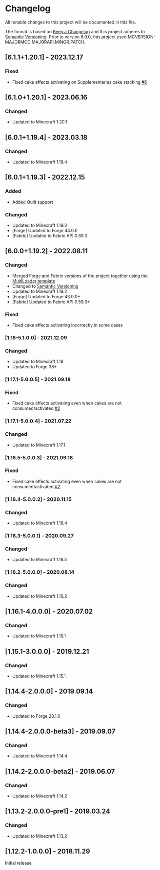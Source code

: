 # Changelog
All notable changes to this project will be documented in this file.

The format is based on [Keep a Changelog](http://keepachangelog.com/en/1.0.0/) and this project adheres to [Semantic Versioning](http://semver.org/spec/v2.0.0.html).
Prior to version 6.0.0, this project used MCVERSION-MAJORMOD.MAJORAPI.MINOR.PATCH.

## [6.1.1+1.20.1] - 2023.12.17
### Fixed
- Fixed cake effects activating on Supplementaries cake stacking [#6](https://github.com/illusivesoulworks/cakechomps/issues/6)

## [6.1.0+1.20.1] - 2023.06.16
### Changed
- Updated to Minecraft 1.20.1

## [6.0.1+1.19.4] - 2023.03.18
### Changed
- Updated to Minecraft 1.19.4

## [6.0.1+1.19.3] - 2022.12.15
### Added
- Added Quilt support
### Changed
- Updated to Minecraft 1.19.3
- [Forge] Updated to Forge 44.0.0
- [Fabric] Updated to Fabric API 0.69.0

## [6.0.0+1.19.2] - 2022.08.11
### Changed
- Merged Forge and Fabric versions of the project together using the [MultiLoader template](https://github.com/jaredlll08/MultiLoader-Template)
- Changed to [Semantic Versioning](http://semver.org/spec/v2.0.0.html)
- Updated to Minecraft 1.19.2
- [Forge] Updated to Forge 43.0.0+
- [Fabric] Updated to Fabric API 0.59.0+
### Fixed
- Fixed cake effects activating incorrectly in some cases

### [1.18-5.1.0.0] - 2021.12.09
### Changed
- Updated to Minecraft 1.18
- Updated to Forge 38+

### [1.17.1-5.0.0.5] - 2021.09.18
### Fixed
- Fixed cake effects activating even when cakes are not consumed/activated [#2](https://github.com/TheIllusiveC4/CakeChomps/issues/2)

### [1.17.1-5.0.0.4] - 2021.07.22
### Changed
- Updated to Minecraft 1.17.1

### [1.16.5-5.0.0.3] - 2021.09.18
### Fixed
- Fixed cake effects activating even when cakes are not consumed/activated [#2](https://github.com/TheIllusiveC4/CakeChomps/issues/2)

### [1.16.4-5.0.0.2] - 2020.11.15
### Changed
- Updated to Minecraft 1.16.4

### [1.16.3-5.0.0.1] - 2020.09.27
### Changed
- Updated to Minecraft 1.16.3

### [1.16.2-5.0.0.0] - 2020.08.14
### Changed
- Updated to Minecraft 1.16.2

## [1.16.1-4.0.0.0] - 2020.07.02
### Changed
- Updated to Minecraft 1.16.1

## [1.15.1-3.0.0.0] - 2019.12.21
### Changed
- Updated to Minecraft 1.15.1

## [1.14.4-2.0.0.0] - 2019.09.14
### Changed
- Updated to Forge 28.1.0

## [1.14.4-2.0.0.0-beta3] - 2019.09.07
### Changed
- Updated to Minecraft 1.14.4

## [1.14.2-2.0.0.0-beta2] - 2019.06.07
### Changed
- Updated to Minecraft 1.14.2

## [1.13.2-2.0.0.0-pre1] - 2019.03.24
### Changed
- Updated to Minecraft 1.13.2

## [1.12.2-1.0.0.0] - 2018.11.29
Initial release